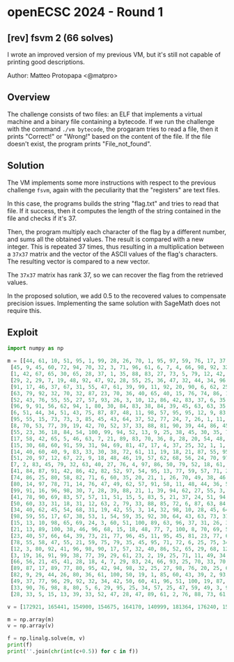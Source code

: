 # openECSC 2024 - Round 1

## [rev] fsvm 2 (66 solves)
I wrote an improved version of my previous VM, but it's still not capable of printing good descriptions.

Author: Matteo Protopapa <@matpro>

## Overview

The challenge consists of two files: an ELF that implements a virtual machine and a binary file containing a bytecode. If we run the challenge with the command `./vm bytecode`, the progaram tries to read a file, then it prints "Correct!" or "Wrong!" based on the content of the file. If the file doesn't exist, the program prints "File_not_found".

## Solution

The VM implements some more instructions with respect to the previous challenge `fsvm`, again with the peculiarity that the "registers" are text files. 

In this case, the programs builds the string "flag.txt" and tries to read that file. If it success, then it computes the length of the string contained in the file and checks if it's 37.

Then, the program multiply each character of the flag by a different number, and sums all the obtained values. The result is compared with a new integer. This is repeated 37 times, thus resulting in a multiplication between a `37x37` matrix and the vector of the ASCII values of the flag's characters. The resulting vector is compared to a new vector.

The `37x37` matrix has rank 37, so we can recover the flag from the retrieved values.

In the proposed solution, we add 0.5 to the recovered values to compensate precision issues. Implementing the same solution with SageMath does not require this.


## Exploit

```python
import numpy as np

m = [[44, 61, 10, 51, 95, 1, 99, 28, 26, 70, 1, 95, 97, 59, 76, 17, 37, 79, 94, 35, 97, 83, 34, 66, 27, 1, 79, 1, 46, 26, 41, 39, 58, 79, 70, 46, 74],
 [45, 9, 45, 60, 72, 94, 70, 32, 3, 71, 96, 61, 6, 7, 4, 66, 98, 92, 32, 46, 38, 48, 80, 27, 61, 62, 80, 44, 78, 94, 42, 26, 1, 92, 4, 74, 48],
 [1, 42, 67, 65, 30, 65, 28, 37, 1, 35, 88, 83, 27, 73, 5, 79, 12, 42, 7, 22, 42, 34, 23, 92, 66, 78, 49, 23, 30, 72, 26, 87, 40, 9, 63, 75, 64],
 [29, 2, 29, 7, 19, 48, 92, 47, 92, 28, 55, 25, 36, 47, 32, 44, 34, 96, 63, 5, 84, 57, 85, 47, 14, 7, 44, 37, 76, 90, 51, 53, 29, 73, 45, 85, 75],
 [91, 17, 46, 37, 67, 31, 55, 47, 61, 39, 99, 11, 92, 20, 90, 6, 62, 25, 87, 8, 67, 8, 7, 26, 58, 70, 80, 84, 49, 97, 95, 70, 11, 4, 57, 43, 52],
 [63, 79, 92, 32, 70, 32, 87, 23, 70, 36, 40, 65, 40, 15, 76, 74, 86, 12, 59, 22, 55, 1, 18, 58, 12, 7, 16, 6, 19, 32, 44, 29, 31, 17, 49, 70, 40],
 [52, 43, 76, 55, 55, 27, 57, 93, 26, 3, 10, 12, 86, 42, 83, 37, 6, 35, 74, 93, 32, 6, 49, 11, 96, 78, 73, 46, 71, 85, 100, 48, 80, 84, 38, 38, 99],
 [96, 9, 91, 56, 62, 94, 1, 80, 30, 84, 83, 38, 84, 39, 45, 63, 63, 35, 25, 58, 41, 22, 48, 15, 83, 94, 88, 55, 73, 69, 24, 1, 40, 83, 21, 41, 15],
 [6, 51, 44, 34, 51, 43, 75, 87, 87, 48, 11, 98, 57, 95, 95, 12, 9, 83, 61, 23, 29, 37, 8, 58, 13, 77, 35, 35, 10, 79, 90, 5, 31, 37, 3, 3, 63],
 [95, 55, 15, 73, 73, 3, 85, 45, 43, 64, 37, 52, 77, 24, 7, 26, 1, 11, 75, 14, 25, 43, 29, 53, 81, 48, 57, 98, 69, 79, 24, 44, 100, 63, 10, 75, 80],
 [8, 70, 53, 77, 39, 19, 42, 70, 52, 37, 33, 88, 81, 90, 39, 44, 86, 45, 36, 39, 84, 98, 58, 74, 77, 10, 79, 74, 65, 21, 59, 89, 91, 24, 42, 96, 76],
 [55, 23, 36, 18, 84, 54, 100, 99, 94, 52, 13, 9, 25, 38, 45, 30, 35, 76, 46, 95, 6, 36, 31, 15, 80, 36, 69, 21, 90, 13, 100, 47, 10, 34, 58, 69, 38],
 [17, 58, 42, 65, 5, 46, 63, 7, 21, 89, 83, 70, 36, 8, 28, 20, 54, 48, 79, 76, 86, 30, 83, 57, 35, 92, 33, 99, 99, 63, 76, 57, 50, 64, 37, 22, 34],
 [15, 30, 68, 60, 91, 59, 31, 94, 69, 81, 47, 17, 4, 37, 25, 32, 1, 1, 61, 79, 31, 77, 86, 2, 15, 82, 12, 32, 95, 5, 55, 90, 43, 45, 22, 97, 99],
 [14, 40, 60, 40, 9, 83, 33, 30, 38, 72, 61, 11, 19, 18, 21, 87, 55, 95, 85, 61, 38, 51, 2, 86, 17, 62, 35, 90, 72, 8, 51, 34, 89, 78, 62, 64, 100],
 [51, 20, 97, 12, 67, 22, 9, 18, 48, 46, 19, 57, 62, 68, 56, 24, 70, 97, 7, 14, 73, 51, 18, 64, 29, 76, 62, 38, 7, 13, 43, 91, 6, 19, 54, 76, 100],
 [7, 2, 83, 45, 79, 32, 63, 40, 27, 76, 4, 97, 86, 50, 79, 52, 18, 61, 88, 26, 46, 42, 50, 1, 48, 61, 25, 87, 26, 81, 15, 91, 21, 42, 51, 83, 71],
 [41, 84, 87, 91, 42, 86, 42, 82, 52, 97, 54, 95, 13, 77, 59, 57, 71, 27, 69, 22, 15, 29, 57, 98, 73, 52, 50, 78, 68, 7, 32, 47, 92, 57, 58, 32, 47],
 [74, 86, 25, 80, 58, 82, 71, 6, 60, 35, 20, 21, 1, 26, 70, 49, 38, 46, 98, 100, 36, 92, 88, 34, 70, 68, 16, 28, 44, 31, 22, 74, 46, 98, 30, 43, 57],
 [80, 14, 97, 78, 71, 14, 76, 47, 49, 62, 57, 91, 58, 11, 48, 44, 36, 5, 52, 83, 26, 93, 70, 52, 30, 38, 47, 58, 11, 56, 28, 36, 97, 33, 12, 98, 70],
 [99, 91, 16, 96, 98, 30, 7, 28, 39, 88, 21, 1, 39, 94, 62, 27, 55, 3, 53, 92, 40, 42, 42, 10, 7, 42, 29, 6, 10, 82, 92, 27, 40, 13, 5, 98, 43],
 [41, 78, 90, 69, 83, 57, 57, 11, 51, 15, 5, 83, 5, 21, 37, 24, 51, 94, 88, 99, 14, 43, 86, 30, 48, 12, 69, 25, 51, 62, 85, 68, 5, 16, 63, 46, 66],
 [50, 60, 33, 31, 18, 31, 12, 63, 2, 79, 33, 88, 85, 72, 6, 87, 63, 84, 53, 47, 36, 100, 85, 35, 6, 81, 14, 7, 12, 94, 7, 7, 99, 7, 37, 80, 72],
 [34, 40, 62, 45, 54, 68, 31, 19, 42, 55, 3, 14, 32, 98, 10, 28, 45, 64, 63, 25, 13, 47, 66, 67, 15, 42, 12, 14, 35, 68, 42, 9, 79, 28, 48, 45, 47],
 [98, 59, 55, 17, 67, 38, 53, 1, 54, 59, 35, 92, 30, 64, 43, 63, 73, 31, 72, 57, 2, 18, 45, 71, 10, 36, 35, 2, 28, 68, 14, 79, 37, 16, 33, 60, 88],
 [15, 13, 10, 98, 65, 69, 24, 3, 60, 51, 100, 89, 63, 96, 37, 31, 26, 36, 23, 65, 26, 89, 41, 40, 66, 24, 94, 50, 98, 7, 99, 4, 60, 30, 96, 71, 41],
 [21, 13, 89, 100, 38, 46, 96, 68, 15, 18, 48, 77, 7, 100, 8, 70, 69, 54, 55, 87, 2, 72, 33, 73, 17, 13, 69, 6, 86, 52, 69, 11, 97, 25, 54, 96, 7],
 [23, 40, 57, 66, 64, 39, 73, 21, 77, 96, 45, 11, 95, 45, 81, 23, 77, 60, 61, 81, 23, 8, 39, 18, 97, 30, 28, 96, 62, 16, 83, 55, 2, 4, 7, 41, 48],
 [78, 55, 58, 47, 55, 21, 59, 75, 79, 35, 45, 95, 71, 72, 6, 25, 75, 34, 39, 56, 58, 31, 75, 99, 79, 11, 66, 14, 53, 30, 82, 73, 77, 61, 74, 46, 62],
 [12, 3, 80, 92, 41, 96, 98, 90, 17, 57, 32, 40, 86, 52, 65, 29, 68, 12, 59, 32, 10, 63, 49, 34, 6, 97, 64, 29, 44, 13, 67, 37, 49, 5, 2, 45, 28],
 [3, 19, 16, 91, 99, 38, 77, 39, 29, 61, 23, 2, 19, 25, 71, 11, 49, 34, 81, 67, 42, 78, 49, 69, 3, 28, 48, 91, 47, 68, 26, 28, 54, 22, 88, 56, 41],
 [66, 56, 21, 45, 41, 28, 18, 4, 7, 29, 83, 24, 66, 93, 25, 70, 33, 70, 3, 73, 47, 10, 78, 24, 9, 17, 39, 28, 51, 45, 79, 33, 7, 44, 65, 58, 77],
 [89, 87, 17, 89, 77, 80, 95, 42, 94, 98, 32, 25, 27, 98, 76, 20, 25, 68, 24, 8, 85, 75, 7, 98, 47, 70, 33, 8, 65, 2, 48, 23, 26, 7, 4, 51, 14],
 [82, 9, 29, 44, 26, 80, 36, 61, 100, 50, 19, 1, 85, 60, 43, 39, 2, 93, 6, 55, 32, 44, 79, 37, 65, 40, 48, 70, 85, 98, 99, 99, 6, 95, 31, 3, 66],
 [49, 37, 77, 96, 29, 92, 32, 34, 42, 50, 60, 41, 96, 51, 100, 19, 87, 15, 85, 13, 96, 73, 95, 88, 86, 51, 69, 19, 17, 10, 24, 44, 36, 80, 36, 66, 72],
 [33, 90, 76, 98, 8, 80, 5, 6, 29, 95, 25, 34, 57, 25, 47, 59, 49, 3, 9, 10, 86, 10, 97, 29, 21, 26, 59, 100, 93, 22, 87, 33, 11, 84, 72, 5, 48],
 [28, 33, 5, 15, 13, 39, 33, 52, 47, 28, 47, 89, 61, 2, 76, 88, 73, 61, 15, 70, 15, 59, 71, 57, 65, 42, 21, 69, 87, 86, 1, 99, 76, 84, 26, 18, 34]]

v = [172921, 165441, 154900, 154675, 164170, 140999, 181364, 176240, 153637, 168892, 199062, 158610, 170073, 157596, 168574, 152795, 162218, 198124, 175299, 179403, 145075, 168661, 161959, 134271, 155510, 182674, 169645, 162123, 188831, 151273, 149344, 145154, 167698, 172352, 187042, 155223, 164628]

m = np.array(m)
v = np.array(v)

f = np.linalg.solve(m, v)
print(f)
print(''.join(chr(int(c+0.5)) for c in f))
```
